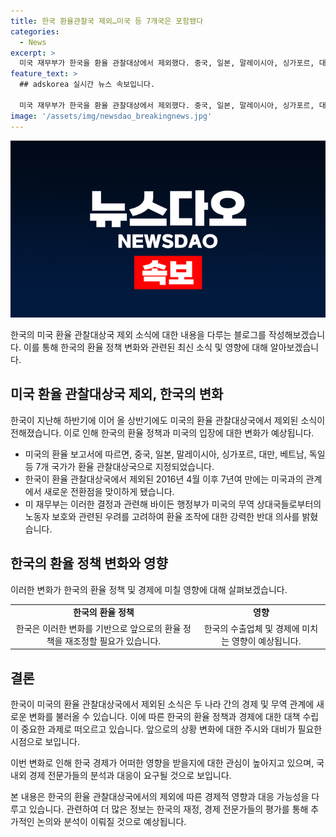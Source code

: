 ```yaml
---
title: 한국 환율관찰국 제외…미국 등 7개국은 포함됐다
categories:
  - News
excerpt: >
  미국 재무부가 한국을 환율 관찰대상에서 제외했다. 중국, 일본, 말레이시아, 싱가포르, 대만, 베트남, 독일은 관찰대상국으로 지정됐는데, 한국은 2016년 이후 두 번째로 제외됐다. 미국은 무역 상대국들의 통화 가치 조작에 반대한다고 밝혔다. (150자)
feature_text: >
  ## adskorea 실시간 뉴스 속보입니다.

  미국 재무부가 한국을 환율 관찰대상에서 제외했다. 중국, 일본, 말레이시아, 싱가포르, 대만, 베트남, 독일은 관찰대상국으로 지정됐는데, 한국은 2016년 이후 두 번째로 제외됐다. 미국은 무역 상대국들의 통화 가치 조작에 반대한다고 밝혔다. (150자)
image: '/assets/img/newsdao_breakingnews.jpg'
---
```


<p><img src="/assets/img/newsdao_breakingnews.jpg" alt="adskorea 속보" /></p>

<p>한국의 미국 환율 관찰대상국 제외 소식에 대한 내용을 다루는 블로그를 작성해보겠습니다. 이를 통해 한국의 환율 정책 변화와 관련된 최신 소식 및 영향에 대해 알아보겠습니다.</p>

<h2 data-ke-size="size26">미국 환율 관찰대상국 제외, 한국의 변화</h2>

<p>한국이 지난해 하반기에 이어 올 상반기에도 미국의 환율 관찰대상국에서 제외된 소식이 전해졌습니다. 이로 인해 한국의 환율 정책과 미국의 입장에 대한 변화가 예상됩니다. </p>

<ul>
  <li>미국의 환율 보고서에 따르면, 중국, 일본, 말레이시아, 싱가포르, 대만, 베트남, 독일 등 7개 국가가 환율 관찰대상국으로 지정되었습니다.</li>
  <li>한국이 환율 관찰대상국에서 제외된 2016년 4월 이후 7년여 만에는 미국과의 관계에서 새로운 전환점을 맞이하게 됐습니다.</li>
  <li>미 재무부는 이러한 결정과 관련해 바이든 행정부가 미국의 무역 상대국들로부터의 노동자 보호와 관련된 우려를 고려하여 환율 조작에 대한 강력한 반대 의사를 밝혔습니다.</li>
</ul>

<p data-ke-size="size16"></p>

<h2 data-ke-size="size26">한국의 환율 정책 변화와 영향</h2>

<p>이러한 변화가 한국의 환율 정책 및 경제에 미칠 영향에 대해 살펴보겠습니다.</p>

<p data-ke-size="size16"></p>

<table>
  <tr>
    <td style="text-align: center; height: 17px;"><b>한국의 환율 정책</b></td>
    <td style="text-align: center; height: 17px;"><b>영향</b></td>
  </tr>
  <tr>
    <td style="text-align: center; height: 17px;">한국은 이러한 변화를 기반으로 앞으로의 환율 정책을 재조정할 필요가 있습니다.</td>
    <td style="text-align: center; height: 17px;">한국의 수출업체 및 경제에 미치는 영향이 예상됩니다.</td>
  </tr>
</table>

<p data-ke-size="size16"></p>

<h2 data-ke-size="size26">결론</h2>

<p>한국이 미국의 환율 관찰대상국에서 제외된 소식은 두 나라 간의 경제 및 무역 관계에 새로운 변화를 불러올 수 있습니다. 이에 따른 한국의 환율 정책과 경제에 대한 대책 수립이 중요한 과제로 떠오르고 있습니다. 앞으로의 상황 변화에 대한 주시와 대비가 필요한 시점으로 보입니다.</p>

<p>이번 변화로 인해 한국 경제가 어떠한 영향을 받을지에 대한 관심이 높아지고 있으며, 국내외 경제 전문가들의 분석과 대응이 요구될 것으로 보입니다.</p>

<p data-ke-size="size16"></p>

<p>본 내용은 한국의 환율 관찰대상국에서의 제외에 따른 경제적 영향과 대응 가능성을 다루고 있습니다. 관련하여 더 많은 정보는 한국의 재정, 경제 전문가들의 평가를 통해 추가적인 논의와 분석이 이뤄질 것으로 예상됩니다.</p>


